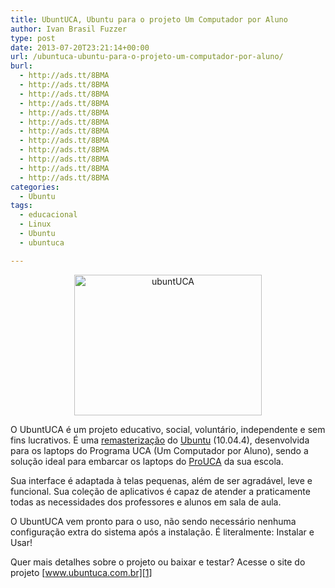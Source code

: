 ```yaml
---
title: UbuntUCA, Ubuntu para o projeto Um Computador por Aluno
author: Ivan Brasil Fuzzer
type: post
date: 2013-07-20T23:21:14+00:00
url: /ubuntuca-ubuntu-para-o-projeto-um-computador-por-aluno/
burl:
  - http://ads.tt/8BMA
  - http://ads.tt/8BMA
  - http://ads.tt/8BMA
  - http://ads.tt/8BMA
  - http://ads.tt/8BMA
  - http://ads.tt/8BMA
  - http://ads.tt/8BMA
  - http://ads.tt/8BMA
  - http://ads.tt/8BMA
  - http://ads.tt/8BMA
  - http://ads.tt/8BMA
  - http://ads.tt/8BMA
categories:
  - Ubuntu
tags:
  - educacional
  - Linux
  - Ubuntu
  - ubuntuca

---
```

<p style="text-align: center;">
  <a href="http://www.ubuntero.com.br/wp-content/uploads/2013/07/ubuntUCA.jpg"><img class="alignnone size-medium wp-image-5757" alt="ubuntUCA" src="http://www.ubuntero.com.br/wp-content/uploads/2013/07/ubuntUCA-300x225.jpg" width="300" height="225" /></a>
</p>

O <a target="_blank">UbuntUCA</a> é um projeto educativo, social, voluntário, independente e sem fins lucrativos. É uma <a href="http://pt.wikipedia.org/wiki/Remasteriza%C3%A7%C3%A3o_de_software" target="_blank">remasterização</a> do <a href="http://www.ubuntu-br.org/" target="_blank">Ubuntu</a> (10.04.4), desenvolvida para os laptops do Programa UCA (Um Computador por Aluno), sendo a solução ideal para embarcar os laptops do <a href="http://www.uca.gov.br/institucional/" target="_blank">ProUCA</a> da sua escola.

Sua interface é adaptada à telas pequenas, além de ser agradável, leve e funcional. Sua coleção de aplicativos é capaz de atender a praticamente todas as necessidades dos professores e alunos em sala de aula.

O UbuntUCA vem pronto para o uso, não sendo necessário nenhuma configuração extra do sistema após a instalação. É literalmente: Instalar e Usar!

Quer mais detalhes sobre o projeto ou baixar e testar? Acesse o site do projeto [www.ubuntuca.com.br][1]

 [1]: http://www.ubuntuca.com.br